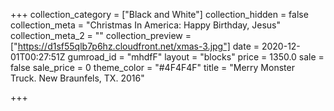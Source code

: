 +++
collection_category = ["Black and White"]
collection_hidden = false
collection_meta = "Christmas In America: Happy Birthday, Jesus"
collection_meta_2 = ""
collection_preview = ["https://d1sf55qlb7p6hz.cloudfront.net/xmas-3.jpg"]
date = 2020-12-01T00:27:51Z
gumroad_id = "mhdfF"
layout = "blocks"
price = 1350.0
sale = false
sale_price = 0
theme_color = "#4F4F4F"
title = "Merry Monster Truck. New Braunfels, TX. 2016"

+++
